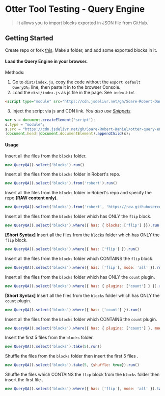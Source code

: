 # Otter Tool Testing - Query Engine
> It allows you to import blocks exported in JSON file from GitHub.

## Getting Started

Create repo or fork [this](https://github.com/Soare-Robert-Daniel/otter-blocks-qa-templates). Make a folder, and add some exported blocks in it.

#### Load the Query Engine in your browser.
Methods:
1. Go to `dist/index.js`, copy the code without the `export default QueryQA;` line, then paste it in to the browser Console.
2. Load the `dist/index.js` as js file in the page. See `index.html`
```html
<script type="module" src="https://cdn.jsdelivr.net/gh/Soare-Robert-Daniel/otter-query-engine@master/dist/index.js"></script>
```
3. Inject the script via js and CDN link. *You also use [Snippets](https://developer.chrome.com/docs/devtools/javascript/snippets/).*
```javascript
var s = document.createElement('script');
s.type = "module";
s.src = "https://cdn.jsdelivr.net/gh/Soare-Robert-Daniel/otter-query-engine@master/dist/index.js";
(document.head||document.documentElement).appendChild(s);
```

#### Usage

Insert all the files from the `blocks` folder.
```javascript
new QueryQA().select('blocks').run()
```

Insert all the files from the `blocks` folder in Robert's repo.
```javascript
new QueryQA().select('blocks').from('robert').run()
```

Insert all the files from the `blocks` folder in Robert's repo and specify the repo **(RAW content only)**.
```javascript
new QueryQA().select('blocks').from('robert', 'https://raw.githubusercontent.com/Soare-Robert-Daniel/otter-blocks-qa-templates/main/').run()
```

Insert all the files from the `blocks` folder which has ONLY the `flip` block.
```javascript
new QueryQA().select('blocks').where({ has: { blocks: ['flip'] }}).run()
```

**[Short Syntax]** Insert all the files from the `blocks` folder which has ONLY the `flip` block.
```javascript
new QueryQA().select('blocks').where({ has: ['flip'] }).run()
```

Insert all the files from the `blocks` folder which CONTAINS the `flip` block.
```javascript
new QueryQA().select('blocks').where({ has: ['flip'], mode: 'all' }).run()
```

Insert all the files from the `blocks` folder which has ONLY the `count` plugin.
```javascript
new QueryQA().select('blocks').where({ has: { plugins: ['count'] } }).run()
```

**[Short Syntax]** Insert all the files from the `blocks` folder which has ONLY the `count` plugin.
```javascript
new QueryQA().select('blocks').where({ has: ['count'] }).run()
```

Insert all the files from the `blocks` folder which CONTAINS the `count` plugin.
```javascript
new QueryQA().select('blocks').where({ has: { plugins: ['count'] }, mode: 'all' }).run()
```

Insert the first 5 files from the `blocks` folder.
```javascript
new QueryQA().select('blocks').take(5).run()
```

Shuffle the files from the `blocks` folder then insert the first 5 files .
```javascript
new QueryQA().select('blocks').take(5, {shuffle: true}).run()
```

Shuffle the files which CONTAINS the `flip` block from the `blocks` folder then insert the first file .
```javascript
new QueryQA().select('blocks').where({ has: ['flip'], mode: 'all' }).take(5, {shuffle: true}).run()
```
